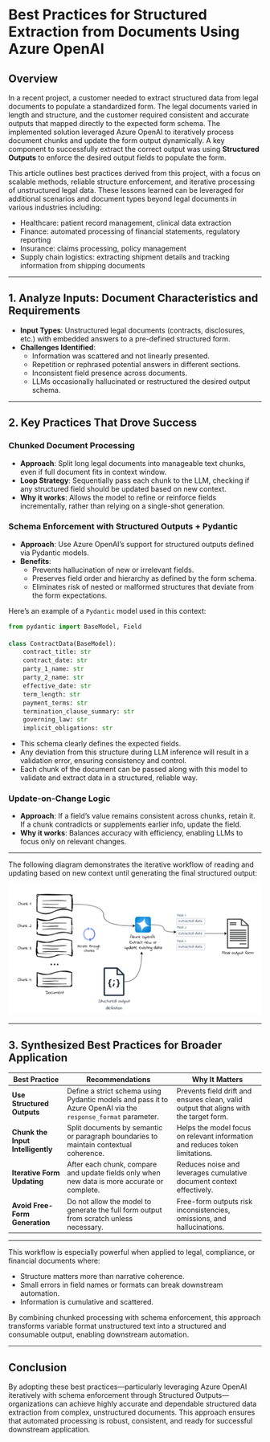 # Best Practices for Structured Extraction from Documents Using Azure OpenAI

## Overview

In a recent project, a customer needed to extract structured data from legal documents to populate a standardized form. The legal documents varied in length and structure, and the customer required consistent and accurate outputs that mapped directly to the expected form schema. The implemented solution leveraged Azure OpenAI to iteratively process document chunks and update the form output dynamically. A key component to successfully extract the correct output was using **Structured Outputs** to enforce the desired output fields to populate the form.

This article outlines best practices derived from this project, with a focus on scalable methods, reliable structure enforcement, and iterative processing of unstructured legal data.  These lessons learned can be leveraged for additional scenarios and document types beyond legal documents in various industries including:

- Healthcare: patient record management, clinical data extraction
- Finance: automated processing of financial statements, regulatory reporting
- Insurance: claims processing, policy management
- Supply chain logistics: extracting shipment details and tracking information from shipping documents

---

## 1. Analyze Inputs: Document Characteristics and Requirements

- **Input Types**: Unstructured legal documents (contracts, disclosures, etc.) with embedded answers to a pre-defined structured form.
- **Challenges Identified**:
  - Information was scattered and not linearly presented.
  - Repetition or rephrased potential answers in different sections.
  - Inconsistent field presence across documents.
  - LLMs occasionally hallucinated or restructured the desired output schema.

---

## 2. Key Practices That Drove Success

### Chunked Document Processing

- **Approach**: Split long legal documents into manageable text chunks, even if full document fits in context window.
- **Loop Strategy**: Sequentially pass each chunk to the LLM, checking if any structured field should be updated based on new context.
- **Why it works**: Allows the model to refine or reinforce fields incrementally, rather than relying on a single-shot generation.

### Schema Enforcement with Structured Outputs + Pydantic

- **Approach**: Use Azure OpenAI’s support for structured outputs defined via Pydantic models.
- **Benefits**:
  - Prevents hallucination of new or irrelevant fields.
  - Preserves field order and hierarchy as defined by the form schema.
  - Eliminates risk of nested or malformed structures that deviate from the form expectations.

Here’s an example of a `Pydantic` model used in this context:

```python
from pydantic import BaseModel, Field

class ContractData(BaseModel):
    contract_title: str 
    contract_date: str 
    party_1_name: str 
    party_2_name: str 
    effective_date: str 
    term_length: str 
    payment_terms: str 
    termination_clause_summary: str
    governing_law: str 
    implicit_obligations: str
```
- This schema clearly defines the expected fields.
- Any deviation from this structure during LLM inference will result in a validation error, ensuring consistency and control.
- Each chunk of the document can be passed along with this model to validate and extract data in a structured, reliable way.

### Update-on-Change Logic

- **Approach**: If a field’s value remains consistent across chunks, retain it. If a chunk contradicts or supplements earlier info, update the field.
- **Why it works**: Balances accuracy with efficiency, enabling LLMs to focus only on relevant changes.

---
The following diagram demonstrates the iterative workflow of reading and updating based on new context until generating the final structured output:

![Structured data extraction](/assets/structured_data_extraction.png)

---

## 3. Synthesized Best Practices for Broader Application

| **Best Practice**                        | **Recommendations**                                                                 | **Why It Matters**                                                                 |
|------------------------------------|----------------------------------------------------------------------------------------------|-------------------------------------------------------------------------------------|
| **Use Structured Outputs** | Define a strict schema using Pydantic models and pass it to Azure OpenAI via the `response_format` parameter. | Prevents field drift and ensures clean, valid output that aligns with the target form. |
| **Chunk the Input Intelligently**   | Split documents by semantic or paragraph boundaries to maintain contextual coherence.        | Helps the model focus on relevant information and reduces token limitations.         |
| **Iterative Form Updating**         | After each chunk, compare and update fields only when new data is more accurate or complete. | Reduces noise and leverages cumulative document context effectively.                 |
| **Avoid Free-Form Generation**      | Do not allow the model to generate the full form output from scratch unless necessary.       | Free-form outputs risk inconsistencies, omissions, and hallucinations.               |

---

This workflow is especially powerful when applied to legal, compliance, or financial documents where:

- Structure matters more than narrative coherence.
- Small errors in field names or formats can break downstream automation.
- Information is cumulative and scattered.

By combining chunked processing with schema enforcement, this approach transforms variable format unstructured text into a structured and consumable output, enabling downstream automation.

---

## Conclusion

By adopting these best practices—particularly leveraging Azure OpenAI iteratively with schema enforcement through Structured Outputs—organizations can achieve highly accurate and dependable structured data extraction from complex, unstructured documents. This approach ensures that automated processing is robust, consistent, and ready for successful downstream application.